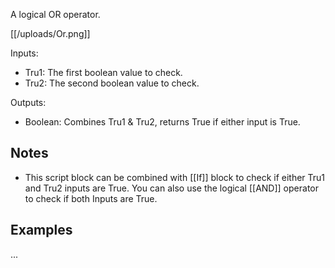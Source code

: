 A logical OR operator.

[[/uploads/Or.png]]

Inputs:

* Tru1: The first boolean value to check.
* Tru2: The second boolean value to check.

Outputs:

* Boolean: Combines Tru1 & Tru2, returns True if either input is True.

## Notes
* This script block can be combined with [[If]] block to check if either Tru1 and Tru2 inputs are True. You can also use the logical [[AND]] operator to check if both Inputs are True.

## Examples
...

